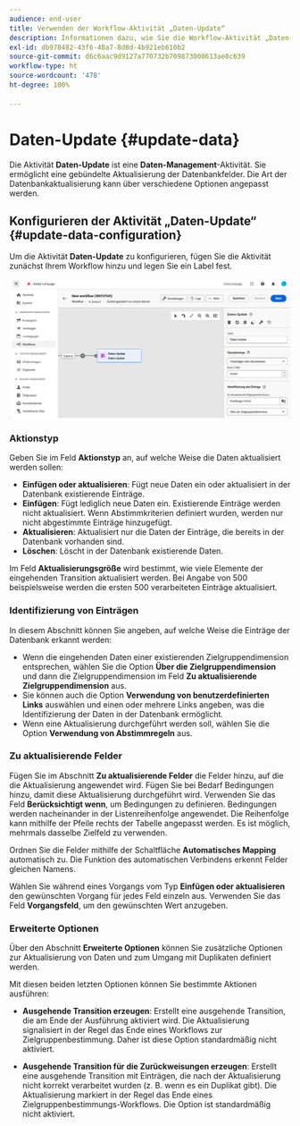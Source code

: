 ```yaml
---
audience: end-user
title: Verwenden der Workflow-Aktivität „Daten-Update“
description: Informationen dazu, wie Sie die Workflow-Aktivität „Daten-Update“ verwenden
exl-id: db978482-43f6-48a7-8d8d-4b921eb610b2
source-git-commit: d6c6aac9d9127a770732b709873008613ae8c639
workflow-type: ht
source-wordcount: '478'
ht-degree: 100%

---
```


# Daten-Update {#update-data}

Die Aktivität **Daten-Update** ist eine **Daten-Management**-Aktivität. Sie ermöglicht eine gebündelte Aktualisierung der Datenbankfelder. Die Art der Datenbankaktualisierung kann über verschiedene Optionen angepasst werden.

<!--
The **Operation type** field lets you choose the process to be carried out on the data in the database. Select the first option to add data or update it if it has already been added. You can also only add data, only update data, or delete data. Select the **Update and merge collections** to select a primary record to link duplicates to, and delete those duplicates safely.

Specify how to identify the records in the database: if data relate to an existing targeting dimension, select the **Using the targeting dimension** option and select the targeting dimension and fields to update. Otherwise, specify one or more custom links to identify the data in the database, or directly use reconciliation keys.

Select the fields to update and reconciliation settings. You can use the **Auto-mapping** option to automatically identify the fields to be updated.

The **Advanced options** section lets you specify additional settings to manage data and duplicates.

Toggle the **Generate an outbound transition** option to add an outbound transition that will be activated at the end of the execution of the **Update data** activity. The update generally marks the end of a targeting workflow, and therefore the option is not activated by default.

Toggle the **Generate an outbound transition for rejects** option to add an outbound transition containing records that have not been correctly processed after the update (for example, if there is a duplicate). The update generally marks the end of a targeting workflow, and therefore the option is not activated by default.
-->

## Konfigurieren der Aktivität „Daten-Update“ {#update-data-configuration}

Um die Aktivität **Daten-Update** zu konfigurieren, fügen Sie die Aktivität zunächst Ihrem Workflow hinzu und legen Sie ein Label fest.

![Workflow-Aktivität „Daten-Update“](../assets/workflow-update-data.png)

### Aktionstyp

Geben Sie im Feld **Aktionstyp** an, auf welche Weise die Daten aktualisiert werden sollen:

* **Einfügen oder aktualisieren**: Fügt neue Daten ein oder aktualisiert in der Datenbank existierende Einträge.
* **Einfügen**: Fügt lediglich neue Daten ein. Existierende Einträge werden nicht aktualisiert. Wenn Abstimmkriterien definiert wurden, werden nur nicht abgestimmte Einträge hinzugefügt.
* **Aktualisieren**: Aktualisiert nur die Daten der Einträge, die bereits in der Datenbank vorhanden sind.
* **Löschen**: Löscht in der Datenbank existierende Daten.

Im Feld **Aktualisierungsgröße** wird bestimmt, wie viele Elemente der eingehenden Transition aktualisiert werden. Bei Angabe von 500 beispielsweise werden die ersten 500 verarbeiteten Einträge aktualisiert.

### Identifizierung von Einträgen

In diesem Abschnitt können Sie angeben, auf welche Weise die Einträge der Datenbank erkannt werden:

* Wenn die eingehenden Daten einer existierenden Zielgruppendimension entsprechen, wählen Sie die Option **Über die Zielgruppendimension** und dann die Zielgruppendimension im Feld **Zu aktualisierende Zielgruppendimension** aus.
* Sie können auch die Option **Verwendung von benutzerdefinierten Links** auswählen und einen oder mehrere Links angeben, was die Identifizierung der Daten in der Datenbank ermöglicht.
* Wenn eine Aktualisierung durchgeführt werden soll, wählen Sie die Option **Verwendung von Abstimmregeln** aus.

### Zu aktualisierende Felder

Fügen Sie im Abschnitt **Zu aktualisierende Felder** die Felder hinzu, auf die die Aktualisierung angewendet wird. Fügen Sie bei Bedarf Bedingungen hinzu, damit diese Aktualisierung durchgeführt wird. Verwenden Sie das Feld **Berücksichtigt wenn**, um Bedingungen zu definieren. Bedingungen werden nacheinander in der Listenreihenfolge angewendet. Die Reihenfolge kann mithilfe der Pfeile rechts der Tabelle angepasst werden. Es ist möglich, mehrmals dasselbe Zielfeld zu verwenden.

Ordnen Sie die Felder mithilfe der Schaltfläche **Automatisches Mapping** automatisch zu. Die Funktion des automatischen Verbindens erkennt Felder gleichen Namens.

Wählen Sie während eines Vorgangs vom Typ **Einfügen oder aktualisieren** den gewünschten Vorgang für jedes Feld einzeln aus. Verwenden Sie das Feld **Vorgangsfeld**, um den gewünschten Wert anzugeben.

### Erweiterte Optionen

Über den Abschnitt **Erweiterte Optionen** können Sie zusätzliche Optionen zur Aktualisierung von Daten und zum Umgang mit Duplikaten definiert werden.

<!--
* **Disable automatic key management**
* **Disable audit**
* **Empty the destination value if the source value is empty**
* **Update all columns with matching names**
* **Ignore records which concern the same target**: only the first in the list of expressions will be considered
-->

Mit diesen beiden letzten Optionen können Sie bestimmte Aktionen ausführen:

* **Ausgehende Transition erzeugen**: Erstellt eine ausgehende Transition, die am Ende der Ausführung aktiviert wird. Die Aktualisierung signalisiert in der Regel das Ende eines Workflows zur Zielgruppenbestimmung. Daher ist diese Option standardmäßig nicht aktiviert.

* **Ausgehende Transition für die Zurückweisungen erzeugen**: Erstellt eine ausgehende Transition mit Einträgen, die nach der Aktualisierung nicht korrekt verarbeitet wurden (z. B. wenn es ein Duplikat gibt). Die Aktualisierung markiert in der Regel das Ende eines Zielgruppenbestimmungs-Workflows. Die Option ist standardmäßig nicht aktiviert.